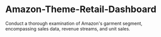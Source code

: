# Amazon-Theme-Retail-Dashboard
Conduct a thorough examination of Amazon's garment segment, encompassing sales data, revenue streams, and unit sales.
